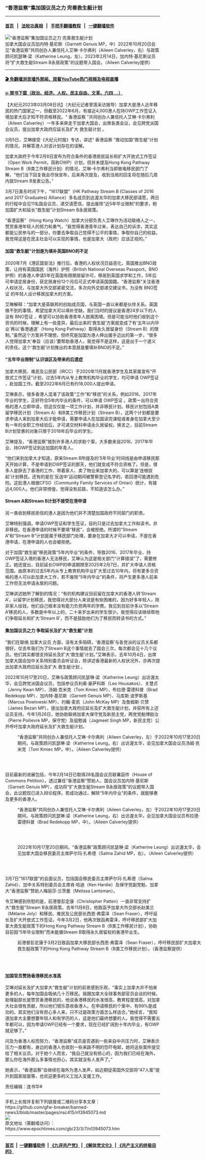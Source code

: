 ### “香港监察”集加国议员之力 完善救生艇计划
------------------------

#### [首页](https://github.com/gfw-breaker/banned-news3/blob/master/README.md) &nbsp;&nbsp;|&nbsp;&nbsp; [法轮功真相](https://github.com/begood0513/basic/blob/master/README.md)  &nbsp;&nbsp;|&nbsp;&nbsp; [手把手翻墙教程](https://github.com/gfw-breaker/guides/wiki)  &nbsp;&nbsp;|&nbsp;&nbsp; [一键翻墙软件](https://github.com/gfw-breaker/nogfw/blob/master/README.md)  



<div><img alt="“香港监察”集加国议员之力 完善救生艇计划" class="attachment-djy_600_400 size-djy_600_400 wp-post-image" src="https://i.epochtimes.com/assets/uploads/2023/03/id13945077-01_HK-CA-_Hong-Kong-Watch-Aileen-Calverley-01@1200x1200-600x400.jpg"/>
<div class="caption">
 加拿大国会议员加内特‧基尼斯（Garnett Genuis MP，中）2022年10月20日会见“香港监察”共同创办人兼信托人艾琳‧卡尔弗利（Aileen Calverley，右）与政策顾问凯瑟琳‧梁（Katherine Leung，左）。2023年2月14日，加内特‧基尼斯议员将“扩大救生艇Stream B永居政策”的议题带入国会。（Aileen Calverley提供）
</div></div><hr/>

#### [ 🎬  免翻墙浏览墙外禁闻、观看YouTube热门视频及电视直播](https://github.com/gfw-breaker/HelloWorld)

#### [ 💥  禁书下载（政治、经济、人权、民主自由、文革、六四 ...）](https://github.com/gfw-breaker/books/blob/master/README.md)

<div><p>
 【大纪元2023年03月08日讯】（大纪元记者曾莲采访报导）加拿大是港人近年移民的热门国家之一，但截至2022年6月，有接近4,000港人在持OWP工作签证入境加拿大后才知不符资格移民。“
 <ok href="https://www.epochtimes.com/gb/tag/%E9%A6%99%E6%B8%AF%E7%9B%91%E5%AF%9F.html">
  香港监察
 </ok>
 ”共同创办人兼信托人艾琳‧卡尔弗利（Aileen Calverley）一年多来奔走于加拿大国会，出席各类会议，会见跨党派国会议员，提出加拿大政府应延长及扩大
 <ok href="https://www.epochtimes.com/gb/tag/%E6%95%91%E7%94%9F%E8%89%87%E8%AE%A1%E5%88%92.html">
  救生艇计划
 </ok>
 。
</p>
<p>
 3月5日，艾琳接受《大纪元时报》专访，讲述“
 <ok href="https://www.epochtimes.com/gb/tag/%E9%A6%99%E6%B8%AF%E7%9B%91%E5%AF%9F.html">
  香港监察
 </ok>
 ”推动加国“救生艇”计划的情况，并解答港人对该计划存在的误解。
</p>
<p>
 加拿大政府于今年2月6日宣布为符合条件的香港居民延长和扩大开放式工作签证（Open Work Permit，简称OWP）计划，但并未提及Hong Kong Pathway Stream B（B类工作移民计划）的情况，艾琳‧卡尔弗利当即致电移民部门了解，“他们当下回复我会尽快宣布，后来再次提及，收到当局的回复将在随后几周内就Stream B发表公告。”
</p>
<p>
 3月7日美东时间下午，“1617联盟”（HK Pathway Stream B (Classes of 2016 and 2017 Graduates) Alliance）多名成员到达渥太华的加拿大移民部请愿，两日的行程中会见11名国会议员，递交请愿信，提出废除“近5年毕业限制”的要求，盼加国扩大和延长“救生艇”计划Stream B永居政策。
</p>
<p>
 “香港监察”（Hong Kong Watch）加拿大分部负责人艾琳作为活动联络人之一，赞赏香港年轻人的努力和勇气，“我觉得香港青年过来，表达自己的诉求，其实这都是公民参与的一部分，你要去争取自己觉得不公平的事情，争取你自己的权益，我觉得这是在民主社会可以实现的事情，也是加拿大（政府）应该正视的。”
</p>
<h4>
 加国“救生艇”计划是为填补英国BNO的不足
</h4>
<p>
 2020年7月《港区国安法》推行后，香港的人权状况日益恶化，英国推出BNO政策，让持有英国国民（海外）护照（British National Overseas Passport，BNO护照）的香港人申请5年在英国有限期居留许可，移居到英国求学和工作，5年后可申请定居身份，获定居身份12个月后可正式申请英国国籍。“香港监察”关注香港人权状况，与加拿大外交部紧密交流，多次向外交部递交建议书，为没有
 <ok href="https://www.epochtimes.com/gb/tag/bno%E7%AD%BE%E8%AF%81.html">
  BNO签证
 </ok>
 的年轻人设计移居加拿大的方案。
</p>
<p>
 艾琳解释：“加拿大是英联邦的创始成员国，与英国一直以来都是伙伴关系。英国做不到的事情，希望加拿大可以填补空缺。我们当时的提议是香港24岁以下的人没有
 <ok href="https://www.epochtimes.com/gb/tag/bno%E7%AD%BE%E8%AF%81.html">
  BNO签证
 </ok>
 ，希望可以协助香港青年人脱离困境。但是可能当时他们收到这个资讯的时候，理解上有一些差异，最后出来的‘救生艇’方案就变成了有‘五年以内毕业’再以‘香港通道’（Hong Kong Pathway）取得永久居留身份（Stream B）的限制。”虽然这个方案并不理想，但终究是加国为港人伸出援手迈出的第一步，“很多人觉得加拿大‘奉旨（应该）’要帮助香港人，我觉得不是这样，这是出于一个道义的责任。这个‘救生艇’计划推出的本意就是要填补BNO的不足。”
</p>
<h4>
 “五年毕业限制”认识误区及带来的后遗症
</h4>
<p>
 加拿大移民、难民及公民部（IRCC）于2020年11月就香港学生及其家属宣布“开放式工作签证”计划，过去5年内从专上教育机构毕业的学生，均可申请
 <ok href="https://www.epochtimes.com/gb/tag/owp%E7%AD%BE%E8%AF%81.html">
  OWP签证
 </ok>
 ，赴加国工作。截至2022年6月已有约18,000人提出申请。
</p>
<p>
 艾琳表示，很多香港人混淆了该政策“工作”和“移民”的关系，例如2016、2017年毕业的学生，正好符合5年内毕业的条件，可以申请
 <ok href="https://www.epochtimes.com/gb/tag/owp%E7%AD%BE%E8%AF%81.html">
  OWP签证
 </ok>
 。政策一出符合资格的港人立即申请，但这仅仅是一项工作计划，并非移民计划。移民计划包括A类留学移民计划（Stream A）和B类工作移民计划（Stream B），这两个计划都是要求申请人来到加拿大后才能申请，需要申请人在加国读完课程或者身在加拿大至少有一年的全职工作经验后，才可递交材料申请永久居留权。换言之，目前Stream B计划受惠的对象只限于2018年后毕业的学生。
</p>
<p>
 艾琳提及，“香港监察”接到许多港人的求助个案，大多数来自2016、2017年毕业、持OWP签证到达加国的年青人。
</p>
<p>
 “他们来到加拿大才知道，原来Stream B所提及的‘5年毕业’时间线是由申请移民那天开始计算，不是申请到OWP签证的那天，他们就变成不符合资格了。但是，很多人是辞去了香港的工作、带着家人、卖了物业来加拿大的，可以算是‘连根拔起’计划移民。还有的是在‘反送中’运动期间被警察登记名字的，若回港可能遇到危险。这批港人根据CFSO（Community Family Services of Ontari）统计，有接近4,000人。他们非常徬徨，觉得没有前路，不知道该怎么办。”
</p>
<h4>
 Stream A和Stream B计划不接受在港申请
</h4>
<p>
 另一类收到移民拒信的港人是因为他们并不清楚加国政府不同部门的职责。
</p>
<p>
 艾琳特别强调，申请OWP签证和学生签证，目的只是过去加拿大工作和读书，并非移民。在香港申请的时候不要填“移民”，会被拒绝。所谓的“Stream A”和“Stream B”计划是属于移民部门处理，要身在加拿大才可以申请，不是在香港申请，在港申请的人也会被拒绝。
</p>
<p>
 对于加国“救生艇”移民政策“5年内毕业”的条件，导致2016、2017年毕业、持OWP签证入境的香港人无法移民，艾琳认为这是相关部门“计算错误”了，需要修正。她还提出，目前延长OWP的申请期限至2025年2月7日，并扩大申请人资格范围。由原本的过去5年内从专上教育机构毕业扩大至过去10年内，将有更多合资格的港人可以赴加拿大工作，若不废除“5年内毕业”的条件，将产生更多港人前来工作但无法申请永居的问题。
</p>
<p>
 艾琳讲述她所了解到的情况：“有的机构建议目前留在加拿大的香港人转‘Stream A’，以留学计划移民，我觉得对大部分人来说是有些困难的，因为好多年轻人，除非家人给钱，他们自己根本没有能力负担两年的学费。我见到目前许多以‘Stream A’移民的人，多数是中年以上的，二十来岁出来的学生很少。我觉得应该继续帮他们争取延长和扩大‘Stream B’，而不是鼓励他们为了移民而转读书的方式。”
</p>
<h4>
 集加国议员之力 争取延长及扩大“救生艇”计划
</h4>
<p>
 “我们在联络
 <ok href="https://www.epochtimes.com/gb/tag/%E5%8A%A0%E6%8B%BF%E5%A4%A7%E8%AE%AE%E5%91%98.html">
  加拿大议员
 </ok>
 方面，没有太多阻碍，‘香港监察’与各党派的议员关系都很好。仅去年我们为了Stream B这个事情就去了国会三次，每次都会见十几个议员。他们其实都很支持延长及扩大‘救生艇’计划。”艾琳表示，去年10月4日，出席加拿大国会加中关系特别委员会听证会，除讲述香港最新的人权状况外，亦再次提出加拿大政府应延长及扩大
 <ok href="https://www.epochtimes.com/gb/tag/%E6%95%91%E7%94%9F%E8%89%87%E8%AE%A1%E5%88%92.html">
  救生艇计划
 </ok>
 。
</p>
<p>
 2022年10月17至20日，艾琳与政策顾问凯瑟琳‧梁（Katherine Leung）出访渥太华，会见跨党派国会议员，包括参议员利奥‧豪萨科斯（Leo Housakos）、关慧贞（Jenny Kwan MP）、汤姆‧克米克（Tom Kmiec MP）、布拉德‧雷德科普（Brad Redekopp MP）、加内特‧基尼斯（Garnett Genuis MP）、马库斯‧波罗斯基（Marcus Powlowski MP）、约翰‧麦凯（John McKay MP）及詹姆斯‧贝赞（James Bezan MP），提出加拿大政府应延长及扩大救生艇计划，并获所有上述议员支持。今年1月26日，她协助联络加拿大保守党及新民主党，两党党魁博励治（Pierre Poilievre MP，保守党）及驵勉诚（Jagmeet Singh MP，新民主党）公开呼吁加拿大政府延长及扩大救生艇计划。
</p>
<figure aria-describedby="caption-attachment-13945078" class="wp-caption aligncenter" id="attachment_13945078" style="width: 600px">
 <ok href="https://i.epochtimes.com/assets/uploads/2023/03/id13945078-02_HK-CA-_Hong-Kong-Watch-Aileen-Calverley-02@1200x1200.jpg" target="_blank">
  <img alt="" class="size-large wp-image-13945078" src="https://i.epochtimes.com/assets/uploads/2023/03/id13945078-02_HK-CA-_Hong-Kong-Watch-Aileen-Calverley-02@1200x1200-600x379.jpg"/>
 </ok>
 <br/><figcaption class="wp-caption-text" id="caption-attachment-13945078">
  “香港监察”共同创办人兼信托人艾琳‧卡尔弗利（Aileen Calverley，左）于2022年10月17至20日期间，与政策顾问凯瑟琳‧梁（Katherine Leung，右）出访渥太华，会见加拿大国会议员汤姆‧克米克（Tom Kmiec MP，中）。（Aileen Calverley提供）
 </figcaption><br/>
</figure><br/>
<p>
 目前最新的进展包括，今年2月14日已取得28名国会议员联署函件（House of Commons Petition），透过兼任“香港监察”赞助人、国会议员加内特‧基尼斯（Garnett Genuis MP），成功将“扩大救生艇Stream B永居政策”的议题带入国会，此议题现已进入辩论程序。若成功通过，解除“5年内毕业”的条件，就能够惠及更多的香港人。
</p>
<figure aria-describedby="caption-attachment-13945079" class="wp-caption aligncenter" id="attachment_13945079" style="width: 600px">
 <ok href="https://i.epochtimes.com/assets/uploads/2023/03/id13945079-03_HK-CA-_Hong-Kong-Watch-Aileen-Calverley-03@1200x1200.jpeg" target="_blank">
  <img alt="" class="size-large wp-image-13945079" src="https://i.epochtimes.com/assets/uploads/2023/03/id13945079-03_HK-CA-_Hong-Kong-Watch-Aileen-Calverley-03@1200x1200-600x400.jpeg"/>
 </ok>
 <br/><figcaption class="wp-caption-text" id="caption-attachment-13945079">
  “香港监察”共同创办人兼信托人艾琳‧卡尔弗利（Aileen Calverley，左）于2022年10月17至20日期间，与政策顾问凯瑟琳‧梁（Katherine Leung，右）出访渥太华，会见加拿大国会议员布拉德‧雷德科普（Brad Redekopp MP，中）。（Aileen Calverley提供）
 </figcaption><br/>
</figure><br/>
<figure aria-describedby="caption-attachment-13945081" class="wp-caption aligncenter" id="attachment_13945081" style="width: 600px">
 <ok href="https://i.epochtimes.com/assets/uploads/2023/03/id13945081-04_HK-CA-_Hong-Kong-Watch-Aileen-Calverley-04@1200x1200.jpg" target="_blank">
  <img alt="" class="size-large wp-image-13945081" src="https://i.epochtimes.com/assets/uploads/2023/03/id13945081-04_HK-CA-_Hong-Kong-Watch-Aileen-Calverley-04@1200x1200-600x423.jpg"/>
 </ok>
 <br/><figcaption class="wp-caption-text" id="caption-attachment-13945081">
  2022年10月17至20日期间，“香港监察”政策顾问凯瑟琳‧梁（Katherine Leung）出访渥太华，会见加拿大国会移民委员主席萨尔玛‧扎希德（Salma Zahid MP，右）。（Aileen Calverley提供）
 </figcaption><br/>
</figure><br/>
<p>
 3月7日“1617联盟”的会面议员，包括国会移民委员主席萨尔玛‧扎希德（Salma Zahid）、加中关系特别委员会主席肯‧哈迪（Ken Hardie）及保守党副党魁、加拿大“香港监察”赞助人梅丽莎‧兰茨曼（Melissa Lantsman）。
</p>
<p>
 令艾琳感到欣慰的是，前港督彭定康（Christopher Patten）一直非常支持扩大“救生艇”Stream B永居政策。去年11月8日，他致函予加拿大外交部长赵美兰（Mélanie Joly）和移民、难民及公民部长西恩‧弗雷泽（Sean Fraser），呼吁延长及扩大开放式工作签证。今年3月2日，他再次致函弗雷泽，呼吁移民部扩大加拿大救生艇政策下的Hong Kong Pathway Stream B（B类工作移民计划），协助目前因“5年毕业限制”而未能循Stream B取得永久居留权的香港毕业生。
</p>
<figure aria-describedby="caption-attachment-13945083" class="wp-caption aligncenter" id="attachment_13945083" style="width: 600px">
 <ok href="https://i.epochtimes.com/assets/uploads/2023/03/id13945083-05_HK-CA-_Hong-Kong-Watch-Aileen-Calverley-05@1200x1200.jpg" target="_blank">
  <img alt="" class="size-large wp-image-13945083" src="https://i.epochtimes.com/assets/uploads/2023/03/id13945083-05_HK-CA-_Hong-Kong-Watch-Aileen-Calverley-05@1200x1200-600x600.jpg"/>
 </ok>
 <br/><figcaption class="wp-caption-text" id="caption-attachment-13945083">
  前港督彭定康于3月2日致函加拿大移民部长西恩‧弗雷泽（Sean Fraser），呼吁移民部扩大加拿大救生艇政策下的Hong Kong Pathway Stream B（B类工作移民计划）。（香港监察提供）
 </figcaption><br/>
</figure><br/>
<h4>
 加国官员赞扬香港移民水准高
</h4>
<p>
 艾琳对延长及扩大加拿大“救生艇”计划的前景感到乐观，“事实上加拿大并不怕来更多的人，每年加国会吸纳几十万移民。我跟加拿大全球事务部官员会谈的时候，助理副部长是赞赏香港移民的，他说香港移民的水准很高，教育程度很高，对加拿大社会很有贡献，所以他们很乐意收香港人。在申请移民的个案中，有99%是成功的。其实他们没有担心多人来，只不过是政策方面怎么样适合。”她续言，“我知道加拿大主要想要年轻人和有学历的人，这是他们最终想要的人。我觉得不需要五年都可以，因为申请OWP已经有一个要求，现在已经扩阔到十年内毕业，有OWP就足够了。”
</p>
<p>
 问及为香港人权而努力，“香港监察”成员是否遇到一些来自中共压力时，艾琳表示压力一直都有，身边的香港人也收到一些来路不明的恐吓电邮，她将这些案件提交给了相关议员。对于她个人而言，“我自己就没有担心的，因为我们已经在海外，那么你在海外那么多事情也担心，其实就没有人发声了。”
</p>
<p>
 她表示，“香港监察”会继续在海外为港人发声，如近期促英国外交部将“47人案”提升到国家层面等，也欢迎更多的义工加入支援工作。
</p>
<p>
 责任编辑：连书华#
</p>
</div>
<hr/>
手机上长按并复制下列链接或二维码分享本文章：<br/>
https://github.com/gfw-breaker/banned-news3/blob/master/pages/nsc415/n13945073.md <br/>
<a href='https://github.com/gfw-breaker/banned-news3/blob/master/pages/nsc415/n13945073.md'><img src='https://github.com/gfw-breaker/banned-news3/blob/master/pages/nsc415/n13945073.md.png'/></a> <br/>
原文地址（需翻墙访问）：https://www.epochtimes.com/gb/23/3/7/n13945073.htm


------------------------
#### [首页](https://github.com/gfw-breaker/banned-news3/blob/master/README.md) &nbsp;|&nbsp; [一键翻墙软件](https://github.com/gfw-breaker/nogfw/blob/master/README.md) &nbsp;| [《九评共产党》](https://github.com/gfw-breaker/9ping.md/blob/master/README.md#九评之一评共产党是什么) | [《解体党文化》](https://github.com/gfw-breaker/jtdwh.md/blob/master/README.md) | [《共产主义的终极目的》](https://github.com/gfw-breaker/gczydzjmd.md/blob/master/README.md)


<img src='http://gfw-breaker.win/banned-news3/pages/nsc415/n13945073.md' width='0px' height='0px'/>